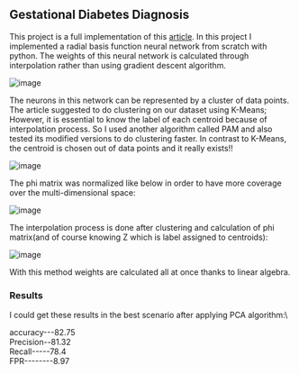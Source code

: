 ## Gestational Diabetes Diagnosis

This project is a full implementation of this [article](https://doi.org/10.1016/j.jocs.2017.07.015).
In this project I implemented a radial basis function neural network from scratch with python. 
The weights of this neural network is calculated through interpolation rather than using gradient descent algorithm.

![image](https://github.com/user-attachments/assets/c0acb15a-bae4-47d1-9174-f10d2c34ef95)

The neurons in this network can be represented by a cluster of data points. The article suggested to do clustering on our dataset using K-Means;
However, it is essential to know the label of each centroid because of interpolation process. So I used another algorithm called PAM and also tested its
modified versions to do clustering faster. In contrast to K-Means, the centroid is chosen out of data points and it really exists!!

![image](https://github.com/user-attachments/assets/2ef4d74e-74d1-4f9d-87ea-d691097d2d53)

The phi matrix was normalized like below in order to have more coverage over the multi-dimensional space:

![image](https://github.com/user-attachments/assets/e69c2909-b754-46ce-9bad-b82c86b0378a)

The interpolation process is done after clustering and calculation of phi matrix(and of course knowing Z which is label assigned to centroids):

![image](https://github.com/user-attachments/assets/d206a4bb-edde-4604-8240-10c2be0546de)

With this method weights are calculated all at once thanks to linear algebra.

### Results
I could get these results in the best scenario after applying PCA algorithm:\

accuracy---82.75\
Precision--81.32\
Recall-----78.4\
FPR--------8.97
